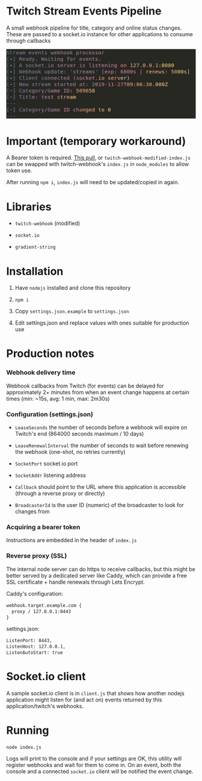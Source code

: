 # Twitch Stream Events Pipeline

A small webhook pipeline for title, category and online status changes. These are passed to a socket.io instance for other applications to consume through callbacks

![console output](log.png)

# Important (temporary workaround)

A Bearer token is required. [This pull](https://github.com/true-dubach/node-twitch-webhook/pull/15), 
or `twitch-webhook-modified-index.js` can be swapped with twitch-webhook's `index.js` in `node_modules` to allow token use.

After running `npm i`, `index.js` will need to be updated/copied in again.

# Libraries

* `twitch-webhook` (modified)

* `socket.io`

* `gradient-string`

# Installation

1. Have `nodejs` installed and clone this repository

2. `npm i`

3. Copy `settings.json.example` to `settings.json`

4. Edit settings.json and replace values with ones suitable for production use

# Production notes

### Webhook delivery time

Webhook callbacks from Twitch (for events) can be delayed for approximately 2+ minutes from when an event change happens at certain times (min: ~15s, avg: 1 min, max: 2m30s)

### Configuration (settings.json)

* `LeaseSeconds` the number of seconds before a webhook will expire on Twitch's end (864000 seconds maximum / 10 days)

* `LeaseRenewalInterval` the number of seconds to wait before renewing the webhook (one-shot, no retries currently)

* `SocketPort` socket.io port

* `SocketAddr` listening address

* `Callback` should point to the URL where this application is accessible (through a reverse proxy or directly)

* `BroadcasterId` is the user ID (numeric) of the broadcaster to look for changes from

### Acquiring a bearer token

Instructions are embedded in the header of `index.js`

### Reverse proxy (SSL)

The internal node server can do https to receive callbacks, but this might be better served by a dedicated server like Caddy, which can provide a free SSL certificate + handle renewals through Lets Encrypt.

Caddy's configuration:

```
webhook.target.example.com {
  proxy / 127.0.0.1:8443
}
```

settings.json:
```
ListenPort: 8443,
ListenHost: 127.0.0.1,
ListenAutoStart: true
```

# Socket.io client

A sample socket.io client is in `client.js` that shows how another nodejs application might listen for
(and act on) events returned by this application/twitch's webhooks.

# Running

```
node index.js
```

Logs will print to the console and if your settings are OK, this utility will register
webhooks and wait for them to come in. On an event, both the console and a connected `socket.io`
client will be notified the event change.
